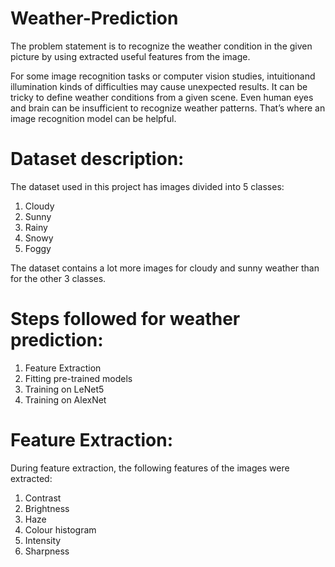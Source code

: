 # Weather-Prediction
The problem statement is to recognize the weather condition in the given picture by using extracted useful features from the image.

For some image recognition tasks or computer vision studies, intuitionand illumination kinds of difficulties may cause unexpected results. It can be tricky to define weather conditions from a given scene. Even human eyes and brain can be insufficient to recognize weather patterns.
That’s where an image recognition model can be helpful.

# Dataset description:
The dataset used in this project has images divided into 5 classes:
1. Cloudy
2. Sunny
3. Rainy
4. Snowy
5. Foggy

The dataset contains a lot more images for cloudy and sunny weather than for the other 3 classes.

# Steps followed for weather prediction:
1. Feature Extraction
2. Fitting pre-trained models
3. Training on LeNet5
4. Training on AlexNet

# Feature Extraction:
During feature extraction, the following features of the images were extracted:
1. Contrast
2. Brightness
3. Haze
4. Colour histogram
5. Intensity
6. Sharpness
